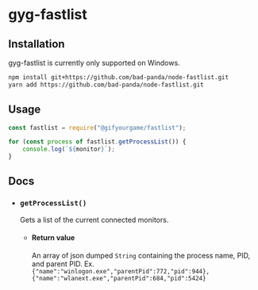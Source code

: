 # gyg-fastlist

## Installation

gyg-fastlist is currently only supported on Windows.

````bash
npm install git+https://github.com/bad-panda/node-fastlist.git
yarn add https://github.com/bad-panda/node-fastlist.git
````

## Usage

````js
const fastlist = require("@gifyourgame/fastlist");

for (const process of fastlist.getProcessList()) {
    console.log(`${monitor}`);
}
````

## Docs

* ### `getProcessList()`
  Gets a list of the current connected monitors.
  * #### Return value
    An array of json dumped `String` containing the process name, PID, and parent PID.
    Ex.
    `{"name":"winlogon.exe","parentPid":772,"pid":944},
     {"name":"wlanext.exe","parentPid":684,"pid":5424}`
